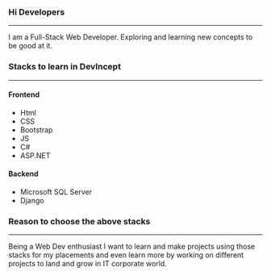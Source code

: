 ### Hi Developers
------------------------------------------

I am a Full-Stack Web Developer. Exploring and learning new concepts to be good at it.

### Stacks to learn in DevIncept
-------------------------------------------

#### Frontend

* Html       
* CSS     
* Bootstrap       
* JS      
* C#      
* ASP.NET

#### Backend

* Microsoft SQL Server        
* Django

### Reason to choose the above stacks
--------------------------------------------

Being a Web Dev enthusiast I want to learn and make projects using those stacks for my placements and even learn more by working on different projects to land and grow in IT corporate world.

